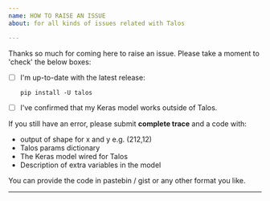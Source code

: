 ```yaml
---
name: HOW TO RAISE AN ISSUE
about: for all kinds of issues related with Talos

---
```


Thanks so much for coming here to raise an issue. Please take a moment to 'check' the below boxes:

- [ ] I'm up-to-date with the latest release:
    
      pip install -U talos

- [ ] I've confirmed that my Keras model works outside of Talos.

If you still have an error, please submit **complete trace** and a code with: 

- output of shape for x and y e.g. (212,12)
- Talos params dictionary
- The Keras model wired for Talos
- Description of extra variables in the model

You can provide the code in pastebin / gist or any other format you like. 

-------------------------------------------------------------------------
